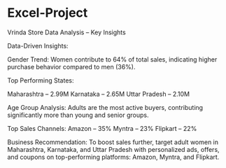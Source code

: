 # Excel-Project
Vrinda Store Data Analysis – Key Insights

Data-Driven Insights:

Gender Trend: Women contribute to 64% of total sales, indicating higher purchase behavior compared to men (36%).

Top Performing States:

Maharashtra – 2.99M
Karnataka – 2.65M
Uttar Pradesh – 2.10M

Age Group Analysis:
Adults are the most active buyers, contributing significantly more than young and senior groups.

Top Sales Channels:
Amazon – 35%
Myntra – 23%
Flipkart – 22%

Business Recommendation:
To boost sales further, target adult women in Maharashtra, Karnataka, and Uttar Pradesh with personalized ads, offers, and coupons on top-performing platforms: Amazon, Myntra, and Flipkart.
